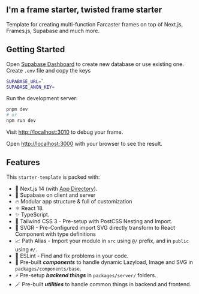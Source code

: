 ## I'm a frame starter, twisted frame starter

Template for creating multi-function Farcaster frames on top of Next.js, Frames.js, Supabase and much more.

## Getting Started

Open [Supabase Dashboard](https://supabase.com/dashboard/project) to create new database or use existing one.
Create `.env` file and copy the keys

```bash
SUPABASE_URL=`
SUPABASE_ANON_KEY=
```

Run the development server:

```bash
pnpm dev
# or
npm run dev
```

Visit [http://localhost:3010](http://localhost:3010) to debug your frame.

Open [http://localhost:3000](http://localhost:3000) with your browser to see the result.

## Features

This `starter-template` is packed with:

- 🎉 Next.js 14 (with [App Directory](https://nextjs.org/docs/app)).
- 💾 Supabase on client and server
- 🔥 Modular app structure & full of customization
- ⚛️ React 18.
- ✨ TypeScript.
- 💨 Tailwind CSS 3 - Pre-setup with PostCSS Nesting and Import.
- 👀 SVGR - Pre-Configured import SVG directly transform to React Component with type definitions
- 📈 Path Alias - Import your module in `src` using `@/` prefix, and in `public` using `#/`.
- 📏 ESLint - Find and fix problems in your code.
- 🧩 Pre-built ***components*** to handle dynamic Lazyload, Image and SVG in `packages/components/base`.
- ⚡️ Pre-setup ***backend things*** in `packages/server/` folders.
- 🪄 Pre-built ***utilities*** to handle common things in backend and frontend.
